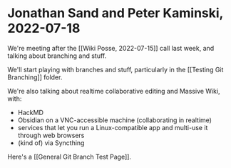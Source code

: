 # Jonathan Sand and Peter Kaminski, 2022-07-18

We're meeting after the [[Wiki Posse, 2022-07-15]] call last week, and talking about branching and stuff.

We'll start playing with branches and stuff, particularly in the [[Testing Git Branching]] folder.

We're also talking about realtime collaborative editing and Massive Wiki, with:

- HackMD
- Obsidian on a VNC-accessible machine (collaborating in realtime)
- services that let you run a Linux-compatible app and multi-use it through web browsers
- (kind of) via Syncthing

Here's a [[General Git Branch Test Page]].